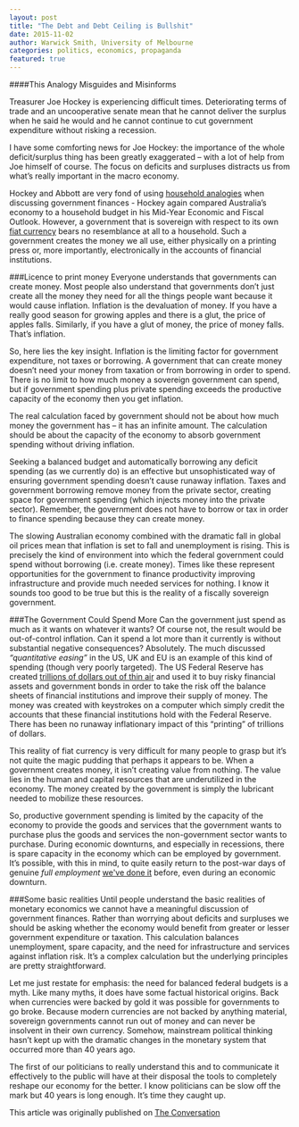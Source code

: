 ```yaml
---
layout: post
title: "The Debt and Debt Ceiling is Bullshit"
date: 2015-11-02
author: Warwick Smith, University of Melbourne
categories: politics, economics, propaganda
featured: true
---
```

####This Analogy Misguides and Misinforms

Treasurer Joe Hockey is experiencing difficult times. Deteriorating terms of trade and an uncooperative senate mean that he cannot deliver the surplus when he said he would and he cannot continue to cut government expenditure without risking a recession.

I have some comforting news for Joe Hockey: the importance of the whole deficit/surplus thing has been greatly exaggerated – with a lot of help from Joe himself of course. The focus on deficits and surpluses distracts us from what’s really important in the macro economy.

Hockey and Abbott are very fond of using [household analogies](http://www.nakedcapitalism.com/2010/02/wray-the-federal-budget-is-not-like-a-household-budget-%E2%80%93-here%E2%80%99s-why.html) when discussing government finances - Hockey again compared Australia’s economy to a household budget in his Mid-Year Economic and Fiscal Outlook. However, a government that is sovereign with respect to its own [fiat currency](https://en.wikipedia.org/wiki/Fiat_money) bears no resemblance at all to a household. Such a government creates the money we all use, either physically on a printing press or, more importantly, electronically in the accounts of financial institutions.

###Licence to print money
Everyone understands that governments can create money. Most people also understand that governments don’t just create all the money they need for all the things people want because it would cause inflation. Inflation is the devaluation of money. If you have a really good season for growing apples and there is a glut, the price of apples falls. Similarly, if you have a glut of money, the price of money falls. That’s inflation.

So, here lies the key insight. Inflation is the limiting factor for government expenditure, not taxes or borrowing. A government that can create money doesn’t need your money from taxation or from borrowing in order to spend. There is no limit to how much money a sovereign government can spend, but if government spending plus private spending exceeds the productive capacity of the economy then you get inflation.

The real calculation faced by government should not be about how much money the government has – it has an infinite amount. The calculation should be about the capacity of the economy to absorb government spending without driving inflation.

Seeking a balanced budget and automatically borrowing any deficit spending (as we currently do) is an effective but unsophisticated way of ensuring government spending doesn’t cause runaway inflation. Taxes and government borrowing remove money from the private sector, creating space for government spending (which injects money into the private sector). Remember, the government does not have to borrow or tax in order to finance spending because they can create money.

The slowing Australian economy combined with the dramatic fall in global oil prices mean that inflation is set to fall and unemployment is rising. This is precisely the kind of environment into which the federal government could spend without borrowing (i.e. create money). Times like these represent opportunities for the government to finance productivity improving infrastructure and provide much needed services for nothing. I know it sounds too good to be true but this is the reality of a fiscally sovereign government.

###The Government Could Spend More
Can the government just spend as much as it wants on whatever it wants? Of course not, the result would be out-of-control inflation. Can it spend a lot more than it currently is without substantial negative consequences? Absolutely.
The much discussed *“quantitative easing”* in the US, UK and EU is an example of this kind of spending (though very poorly targeted). The US Federal Reserve has created [trillions of dollars out of thin air](http://www.economist.com/blogs/economist-explains/2015/03/economist-explains-5) and used it to buy risky financial assets and government bonds in order to take the risk off the balance sheets of financial institutions and improve their supply of money. The money was created with keystrokes on a computer which simply credit the accounts that these financial institutions hold with the Federal Reserve. There has been no runaway inflationary impact of this “printing” of trillions of dollars.

This reality of fiat currency is very difficult for many people to grasp but it’s not quite the magic pudding that perhaps it appears to be. When a government creates money, it isn’t creating value from nothing. The value lies in the human and capital resources that are underutilized in the economy. The money created by the government is simply the lubricant needed to mobilize these resources.

So, productive government spending is limited by the capacity of the economy to provide the goods and services that the government wants to purchase plus the goods and services the non-government sector wants to purchase. During economic downturns, and especially in recessions, there is spare capacity in the economy which can be employed by government. It’s possible, with this in mind, to quite easily return to the post-war days of genuine *full employment* [we've done it](https://en.wikipedia.org/wiki/Employment_Act_of_1946) before, even during an economic downturn.

###Some basic realities
Until people understand the basic realities of monetary economics we cannot have a meaningful discussion of government finances. Rather than worrying about deficits and surpluses we should be asking whether the economy would benefit from greater or lesser government expenditure or taxation. This calculation balances unemployment, spare capacity, and the need for infrastructure and services against inflation risk. It’s a complex calculation but the underlying principles are pretty straightforward.

Let me just restate for emphasis: the need for balanced federal budgets is a myth. Like many myths, it does have some factual historical origins. Back when currencies were backed by gold it was possible for governments to go broke. Because modern currencies are not backed by anything material, sovereign governments cannot run out of money and can never be insolvent in their own currency. Somehow, mainstream political thinking hasn’t kept up with the dramatic changes in the monetary system that occurred more than 40 years ago.

The first of our politicians to really understand this and to communicate it effectively to the public will have at their disposal the tools to completely reshape our economy for the better. I know politicians can be slow off the mark but 40 years is long enough. It’s time they caught up.

This article was originally published on [The Conversation](http://theconversation.com/us)
